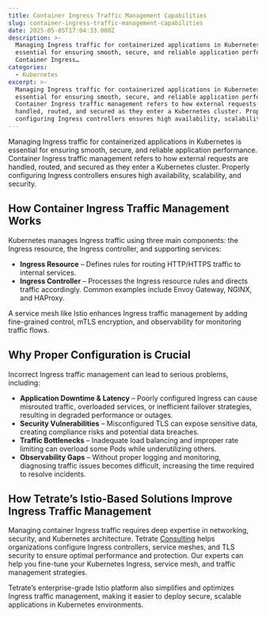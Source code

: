 ```yaml
---
title: Container Ingress Traffic Management Capabilities
slug: container-ingress-traffic-management-capabilities
date: 2025-05-05T17:04:33.000Z
description: >-
  Managing Ingress traffic for containerized applications in Kubernetes is
  essential for ensuring smooth, secure, and reliable application performance.
  Container Ingress…
categories:
  - Kubernetes
excerpt: >-
  Managing Ingress traffic for containerized applications in Kubernetes is
  essential for ensuring smooth, secure, and reliable application performance.
  Container Ingress traffic management refers to how external requests are
  handled, routed, and secured as they enter a Kubernetes cluster. Properly
  configuring Ingress controllers ensures high availability, scalability, and.
---
```

Managing Ingress traffic for containerized applications in Kubernetes is essential for ensuring smooth, secure, and reliable application performance. Container Ingress traffic management refers to how external requests are handled, routed, and secured as they enter a Kubernetes cluster. Properly configuring Ingress controllers ensures high availability, scalability, and security. 

## How Container Ingress Traffic Management Works

Kubernetes manages Ingress traffic using three main components: the Ingress resource, the Ingress controller, and supporting services:

*   **Ingress Resource** – Defines rules for routing HTTP/HTTPS traffic to internal services.
*   **Ingress Controller** – Processes the Ingress resource rules and directs traffic accordingly. Common examples include Envoy Gateway, NGINX, and HAProxy.

A service mesh like Istio enhances Ingress traffic management by adding fine-grained control, mTLS encryption, and observability for monitoring traffic flows. 

## Why Proper Configuration is Crucial

Incorrect Ingress traffic management can lead to serious problems, including:

*   **Application Downtime & Latency** – Poorly configured Ingress can cause misrouted traffic, overloaded services, or inefficient failover strategies, resulting in degraded performance or outages.
*   **Security Vulnerabilities** – Misconfigured TLS can expose sensitive data, creating compliance risks and potential data breaches.
*   **Traffic Bottlenecks** – Inadequate load balancing and improper rate limiting can overload some Pods while underutilizing others.
*   **Observability Gaps** – Without proper logging and monitoring, diagnosing traffic issues becomes difficult, increasing the time required to resolve incidents. 

## How Tetrate’s Istio-Based Solutions Improve Ingress Traffic Management

Managing container Ingress traffic requires deep expertise in networking, security, and Kubernetes architecture. Tetrate [Consulting](/kubernetes-consulting/) helps organizations configure Ingress controllers, service meshes, and TLS security to ensure optimal performance and protection. Our experts can help you fine-tune your Kubernetes Ingress, service mesh, and traffic management strategies.

Tetrate’s enterprise-grade Istio platform also simplifies and optimizes Ingress traffic management, making it easier to deploy secure, scalable applications in Kubernetes environments.
